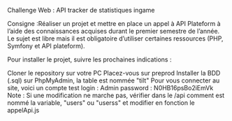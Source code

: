 Challenge Web : API tracker de statistiques ingame

Consigne :Réaliser un projet et mettre en place un appel à API Plateform à l’aide des connaissances acquises durant le premier semestre de l’année. Le sujet est libre mais il est obligatoire d’utiliser certaines ressources (PHP, Symfony et API plateform).

Pour installer le projet, suivre les prochaines indications :

Cloner le repository sur votre PC
Placez-vous sur preprod
Installer la BDD (.sql) sur PhpMyAdmin, la table est nommée "tilt"
Pour vous connecter au site, voici un compte test login : Admin password : N0HB16psBo2iEmVk
Note : Si une modification ne marche pas, vérifier dans le /api comment est nommé la variable, "users" ou "userss" et modifier en fonction le appelApi.js
